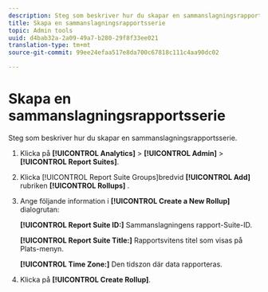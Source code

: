 ```yaml
---
description: Steg som beskriver hur du skapar en sammanslagningsrapportsserie.
title: Skapa en sammanslagningsrapportsserie
topic: Admin tools
uuid: d4bab32a-2a09-49a7-b280-29f8f33ee021
translation-type: tm+mt
source-git-commit: 99ee24efaa517e8da700c67818c111c4aa90dc02

---
```



# Skapa en sammanslagningsrapportsserie

Steg som beskriver hur du skapar en sammanslagningsrapportsserie.

1. Klicka på **[!UICONTROL Analytics]** > **[!UICONTROL Admin]** > **[!UICONTROL Report Suites]**.
1. Klicka [!UICONTROL Report Suite Groups]bredvid **[!UICONTROL Add]** rubriken **[!UICONTROL Rollups]** .
1. Ange följande information i **[!UICONTROL Create a New Rollup]** dialogrutan:

   **[!UICONTROL Report Suite ID:]** Sammanslagningens rapport-Suite-ID.

   **[!UICONTROL Report Suite Title:]** Rapportsvitens titel som visas på Plats-menyn.

   **[!UICONTROL Time Zone:]** Den tidszon där data rapporteras.
1. Klicka på **[!UICONTROL Create Rollup]**.
